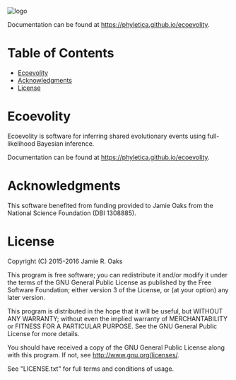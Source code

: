
![logo](https://raw.githubusercontent.com/phyletica/ecoevolity/master/docs/_static/ecoevolity-logo.png)

Documentation can be found at <https://phyletica.github.io/ecoevolity>.


Table of Contents
=================

 -  [Ecoevolity](#ecoevolity)
 -  [Acknowledgments](#acknowledgments)
 -  [License](#license)

Ecoevolity
==========

Ecoevolity is software for inferring shared evolutionary events using
full-likelihood Bayesian inference.

Documentation can be found at <https://phyletica.github.io/ecoevolity>.

Acknowledgments
===============

This software benefited from funding provided to Jamie Oaks from the National
Science Foundation (DBI 1308885).

License
=======

Copyright (C) 2015-2016 Jamie R. Oaks

This program is free software; you can redistribute it and/or modify
it under the terms of the GNU General Public License as published by
the Free Software Foundation; either version 3 of the License, or
(at your option) any later version.

This program is distributed in the hope that it will be useful,
but WITHOUT ANY WARRANTY; without even the implied warranty of
MERCHANTABILITY or FITNESS FOR A PARTICULAR PURPOSE.  See the
GNU General Public License for more details.

You should have received a copy of the GNU General Public License along
with this program. If not, see <http://www.gnu.org/licenses/>.

See "LICENSE.txt" for full terms and conditions of usage.
